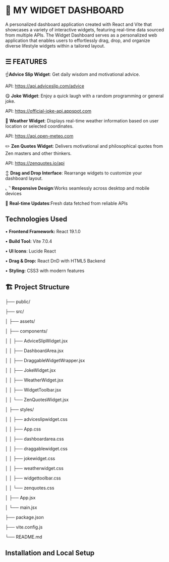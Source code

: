 # 📲 MY WIDGET DASHBOARD
A personalized dashboard application created with React and Vite that showcases a variety of interactive widgets, featuring real-time data sourced from multiple APIs. The Widget Dashboard serves as a personalized web application that enables users to effortlessly drag, drop, and organize diverse lifestyle widgets within a tailored layout.
## ☰ FEATURES
☝️**Advice Slip Widget**: Get daily wisdom and motivational advice.

API: https://api.adviceslip.com/advice

😋 **Joke Widget**: Enjoy a quick laugh with a random programming or general joke.

API: https://official-joke-api.appspot.com

🔅 **Weather Widget**: Displays real-time weather information based on user location or selected coordinates.

API: https://api.open-meteo.com

✏️ **Zen Quotes Widget**: Delivers motivational and philosophical quotes from Zen masters and other thinkers.

API: https://zenquotes.io/api

↕️ **Drag and Drop Interface**: Rearrange widgets to customize your dashboard layout.

⌞ ⌝  **Responsive Design**:Works seamlessly across desktop and mobile devices

🔄 **Real-time Updates**:Fresh data fetched from reliable APIs

## Technologies Used
•	**Frontend Framework:** React 19.1.0

•	**Build Tool:** Vite 7.0.4

•	**UI Icons**: Lucide React

•	**Drag & Drop:** React DnD with HTML5 Backend

•	**Styling:** CSS3 with modern features

## 🏗️ Project Structure
├── public/

├── src/

│   ├── assets/

│   ├── components/

│   │   ├── AdviceSlipWidget.jsx

│   │   ├── DashboardArea.jsx

│   │   ├── DraggableWidgetWrapper.jsx

│   │   ├── JokeWidget.jsx

│   │   ├── WeatherWidget.jsx

│   │   ├── WidgetToolbar.jsx

│   │   └── ZenQuotesWidget.jsx

│   ├── styles/

│   │   ├── adviceslipwidget.css

│   │   ├── App.css

│   │   ├── dashboardarea.css

│   │   ├── draggablewidget.css

│   │   ├── jokewidget.css

│   │   ├── weatherwidget.css

│   │   ├── widgettoolbar.css

│   │   └── zenquotes.css

│   ├── App.jsx

│   └── main.jsx

├── package.json

├── vite.config.js

└── README.md


## Installation and Local Setup


